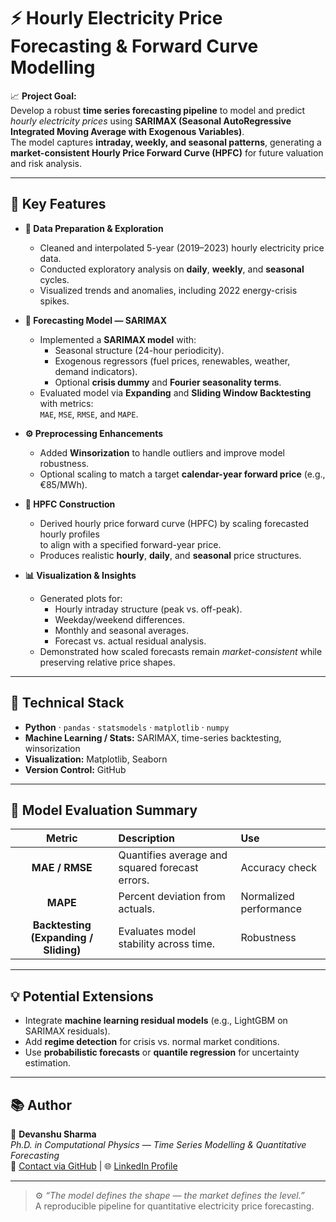 # ⚡ Hourly Electricity Price Forecasting & Forward Curve Modelling  

📈 **Project Goal:**  
Develop a robust **time series forecasting pipeline** to model and predict *hourly electricity prices* using **SARIMAX (Seasonal AutoRegressive Integrated Moving Average with Exogenous Variables)**.  
The model captures **intraday, weekly, and seasonal patterns**, generating a **market-consistent Hourly Price Forward Curve (HPFC)** for future valuation and risk analysis.

---

## 🚀 Key Features

- **🔢 Data Preparation & Exploration**
  - Cleaned and interpolated 5-year (2019–2023) hourly electricity price data.
  - Conducted exploratory analysis on **daily**, **weekly**, and **seasonal** cycles.
  - Visualized trends and anomalies, including 2022 energy-crisis spikes.

- **🧠 Forecasting Model — SARIMAX**
  - Implemented a **SARIMAX model** with:
    - Seasonal structure (24-hour periodicity).  
    - Exogenous regressors (fuel prices, renewables, weather, demand indicators).  
    - Optional **crisis dummy** and **Fourier seasonality terms**.
  - Evaluated model via **Expanding** and **Sliding Window Backtesting** with metrics:  
    `MAE`, `MSE`, `RMSE`, and `MAPE`.

- **⚙️ Preprocessing Enhancements**
  - Added **Winsorization** to handle outliers and improve model robustness.  
  - Optional scaling to match a target **calendar-year forward price** (e.g., €85/MWh).

- **🧾 HPFC Construction**
  - Derived hourly price forward curve (HPFC) by scaling forecasted hourly profiles  
    to align with a specified forward-year price.  
  - Produces realistic **hourly**, **daily**, and **seasonal** price structures.

- **📊 Visualization & Insights**
  - Generated plots for:
    - Hourly intraday structure (peak vs. off-peak).  
    - Weekday/weekend differences.  
    - Monthly and seasonal averages.  
    - Forecast vs. actual residual analysis.  
  - Demonstrated how scaled forecasts remain *market-consistent* while preserving relative price shapes.

---

## 🧩 Technical Stack
- **Python** · `pandas` · `statsmodels` · `matplotlib` · `numpy`  
- **Machine Learning / Stats:** SARIMAX, time-series backtesting, winsorization  
- **Visualization:** Matplotlib, Seaborn  
- **Version Control:** GitHub  

---

## 🧪 Model Evaluation Summary

| Metric | Description | Use |
|:------:|:-------------|:----|
| **MAE / RMSE** | Quantifies average and squared forecast errors. | Accuracy check |
| **MAPE** | Percent deviation from actuals. | Normalized performance |
| **Backtesting (Expanding / Sliding)** | Evaluates model stability across time. | Robustness |

---

## 💡 Potential Extensions
- Integrate **machine learning residual models** (e.g., LightGBM on SARIMAX residuals).  
- Add **regime detection** for crisis vs. normal market conditions.  
- Use **probabilistic forecasts** or **quantile regression** for uncertainty estimation.  

---

## 📚 Author
👤 **Devanshu Sharma**  
_Ph.D. in Computational Physics — Time Series Modelling & Quantitative Forecasting_  
📧 [Contact via GitHub](mailto:devanshu@example.com) | 🌐 [LinkedIn Profile](https://linkedin.com/in/devanshu-sharma)

---

> ⚙️ *“The model defines the shape — the market defines the level.”*  
> A reproducible pipeline for quantitative electricity price forecasting.

